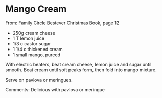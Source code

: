 # Mango Cream
From: Family Circle Bestever Christmas Book, page 12

* 250g cream cheese
* 1 T lemon juice
* 1/3 c castor sugar
* 1 1/4 c thickened cream
* 1 small mango, pureed

With electric beaters, beat cream cheese, lemon juice and sugar until smooth.  Beat cream until soft peaks form, then fold into mango mixture.

Serve on pavlova or meringues.

Comments: Delicious with pavlova or meringue

